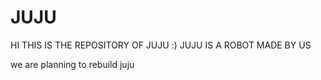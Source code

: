 # JUJU
HI THIS IS THE REPOSITORY OF JUJU :) JUJU IS A ROBOT MADE BY US 

we are planning to rebuild juju 
